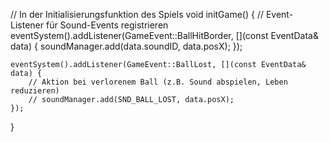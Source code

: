 // In der Initialisierungsfunktion des Spiels
void initGame() {
// Event-Listener für Sound-Events registrieren
eventSystem().addListener(GameEvent::BallHitBorder, [](const EventData& data) {
soundManager.add(data.soundID, data.posX);
});

    eventSystem().addListener(GameEvent::BallLost, [](const EventData& data) {
        // Aktion bei verlorenem Ball (z.B. Sound abspielen, Leben reduzieren)
        // soundManager.add(SND_BALL_LOST, data.posX);
    });
}